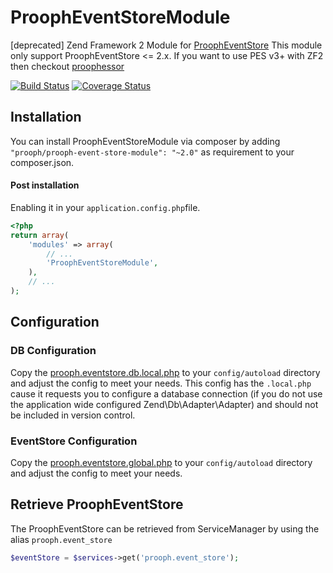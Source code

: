 ProophEventStoreModule
======================

[deprecated] Zend Framework 2 Module for [ProophEventStore](https://github.com/prooph/event-store)
This module only support ProophEventStore <= 2.x. If you want to use PES v3+ with ZF2 then checkout [proophessor](https://github.com/prooph/proophessor)

[![Build Status](https://travis-ci.org/prooph/ProophEventStoreModule.svg?branch=master)](https://travis-ci.org/prooph/ProophEventStoreModule)
[![Coverage Status](https://img.shields.io/coveralls/prooph/ProophEventStoreModule.svg)](https://coveralls.io/r/prooph/ProophEventStoreModule?branch=master)

Installation
------------

You can install ProophEventStoreModule via composer by adding `"prooph/prooph-event-store-module": "~2.0"` as requirement to your composer.json.

#### Post installation

Enabling it in your `application.config.php`file.

```php
<?php
return array(
    'modules' => array(
        // ...
        'ProophEventStoreModule',
    ),
    // ...
);
```

Configuration
-------------

### DB Configuration

Copy the [prooph.eventstore.db.local.php](https://github.com/prooph/ProophEventStoreModule/blob/master/config/prooph.eventstore.db.local.php) to your
`config/autoload` directory and adjust the config to meet your needs. This config has the `.local.php` cause it requests you to configure
a database connection (if you do not use the application wide configured Zend\Db\Adapter\Adapter) and should not be included in version control.

### EventStore Configuration

Copy the [prooph.eventstore.global.php](https://github.com/prooph/ProophEventStoreModule/blob/master/config/prooph.eventstore.global.php) to your
`config/autoload` directory and adjust the config to meet your needs.

Retrieve ProophEventStore
-------------------------

The ProophEventStore can be retrieved from ServiceManager by using the alias `prooph.event_store`

```php
$eventStore = $services->get('prooph.event_store');
```
